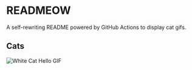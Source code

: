# READMEOW

A self-rewriting README powered by GitHub Actions to display cat gifs.

## Cats

![White Cat Hello GIF](https://media2.giphy.com/media/v1.Y2lkPTlhY2QwMmRhbnd0a3J0Ynl3dDZvZHJxcTB0bXNiYzYycXkwamI5ODJpcWQyY245eSZlcD12MV9naWZzX3NlYXJjaCZjdD1n/vFKqnCdLPNOKc/200.gif)
